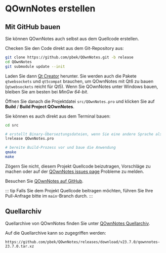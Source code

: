 # QOwnNotes erstellen

## Mit GitHub bauen

Sie können QOwnNotes auch selbst aus dem Quellcode erstellen.

Checken Sie den Code direkt aus dem Git-Repository aus:

```bash
git clone https://github.com/pbek/QOwnNotes.git -b release
cd QOwnNotes
git submodule update --init
```

Laden Sie dann [Qt Creator](https://www.qt.io/download-open-source) herunter. Sie werden auch die Pakete `qtwebsockets` und `qt5compat` brauchen, um QOwnNotes mit Qt6 zu bauen (`qtwebsockets` reicht für Qt5). Wenn Sie QOwnNotes unter Windows bauen, bleiben Sie am besten bei *MinGw 64-bit*.

Öffnen Sie danach die Projektdatei `src/QOwnNotes.pro` und klicken Sie auf **Build** / **Build Project QOwnNotes**.

Sie können es auch direkt aus dem Terminal bauen:

```bash
cd src

# erstellt Binary-Überseztungsdateien, wenn Sie eine andere Sprache als Englisch möchten
lrelease QOwnNotes.pro

# bereite Build-Prozess vor und baue die Anwendung
qmake
make
```

Zögern Sie nicht, diesem Projekt Quellcode beizutragen, Vorschläge zu machen oder auf der [QOwnNotes issues page](https://github.com/pbek/QOwnNotes/issues) Probleme zu melden.

Besuchen Sie [QOwnNotes auf GitHub](https://github.com/pbek/QOwnNotes).

::: tip
Falls Sie dem Projekt Quellcode beitragen möchten, führen Sie Ihre Pull-Anfrage bitte im `main`-Branch durch.
:::

## Quellarchiv

Quellarchive von QOwnNotes finden Sie unter [QOwnNotes Quellarchiv](https://github.com/pbek/QOwnNotes/releases).

Auf die Quellarchive kann so zugegriffen werden:

`https://github.com/pbek/QOwnNotes/releases/download/v23.7.0/qownnotes-23.7.0.tar.xz`
